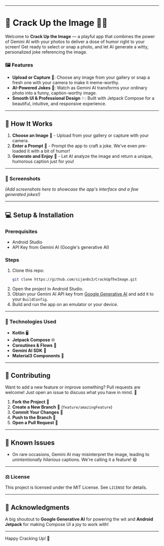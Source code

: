 
---

# 🍰 Crack Up the Image 🤖🎨

Welcome to **Crack Up the Image** — a playful app that combines the power of Gemini AI with your photos to deliver a dose of humor right to your screen! Get ready to select or snap a photo, and let AI generate a witty, personalized joke referencing the image.

### 🖼️ Features
- **Upload or Capture** 📸: Choose any image from your gallery or snap a fresh one with your camera to make it meme-worthy.
- **AI-Powered Jokes** 🤣: Watch as Gemini AI transforms your ordinary photo into a funny, caption-worthy image.
- **Smooth UI & Professional Design** ✨: Built with Jetpack Compose for a beautiful, intuitive, and responsive experience.

---

## 🚀 How It Works
1. **Choose an Image** 📂 - Upload from your gallery or capture with your camera.
2. **Enter a Prompt** 🎤 - Prompt the app to craft a joke. We've even pre-loaded it with a bit of humor!
3. **Generate and Enjoy** 🎉 - Let AI analyze the image and return a unique, humorous caption just for you!

---

### 📱 Screenshots
_(Add screenshots here to showcase the app's interface and a few generated jokes!)_

---

## 💻 Setup & Installation

### Prerequisites
- Android Studio
- API Key from Gemini AI (Google's generative AI)

### Steps
1. Clone this repo:
   ```bash
   git clone https://github.com/sijan8s3/CrackUpTheImage.git
   ```
2. Open the project in Android Studio.
3. Obtain your Gemini AI API key from [Google Generative AI](https://aistudio.google.com/app/apikey) and add it to your `BuildConfig`.
4. Build and run the app on an emulator or your device.

---

### 🤹 Technologies Used
- **Kotlin** 🖥️
- **Jetpack Compose** 🌐
- **Coroutines & Flows** 📶
- **Gemini AI SDK** 🧠
- **Material3 Components** 🎨

---

## 🌟 Contributing
Want to add a new feature or improve something? Pull requests are welcome! Just open an issue to discuss what you have in mind. 🎉

1. **Fork the Project** 🍴
2. **Create a New Branch** 🔖 (`feature/amazingFeature`)
3. **Commit Your Changes** 📸
4. **Push to the Branch** 🚀
5. **Open a Pull Request** 📝

---

## 🐛 Known Issues
- On rare occasions, Gemini AI may misinterpret the image, leading to *unintentionally hilarious* captions. We're calling it a feature! 😆

---

### ⚖️ License
This project is licensed under the MIT License. See `LICENSE` for details.

---

## 🫶 Acknowledgments
A big shoutout to **Google Generative AI** for powering the wit and **Android Jetpack** for making Compose UI a joy to work with!

--- 

Happy Cracking Up! 🎉